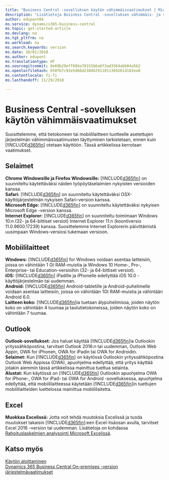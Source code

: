 ```yaml
---
title: "Business Central -sovelluksen käytön vähimmäisvaatimukset | Microsoft Docs"
description: "Lisätietoja Business Central -sovelluksen vähimmäis- ja versiovaatimuksista."
author: edupont04
ms.service: dynamics365-business-central
ms.topic: get-started-article
ms.devlang: na
ms.tgt_pltfrm: na
ms.workload: na
ms.search.keywords: version
ms.date: 10/01/2018
ms.author: edupont
ms.translationtype: HT
ms.sourcegitcommit: 8e69b29eff604a78151b6a6f3ad3564abb04a5b2
ms.openlocfilehash: 650fb7c92e5d66d238462911011369201d102ea0
ms.contentlocale: fi-fi
ms.lasthandoff: 11/29/2018

---
```

# <a name="minimum-requirements-for-using-business-central"></a>Business Central -sovelluksen käytön vähimmäisvaatimukset
Suosittelemme, että tietokoneen tai mobiililaitteen tuotteelle asetettujen järjestelmän vähimmäisvaatimusten täyttyminen tarkistetaan, ennen kuin [!INCLUDE[d365fin](includes/d365fin_md.md)] otetaan käyttöön. Tässä artikkelissa kerrotaan vaatimukset.  

## <a name="browsers"></a>Selaimet
**Chrome Windowsille ja Firefox Windowsille:** [!INCLUDE[d365fin](includes/d365fin_md.md)] on suunniteltu käytettäväksi näiden työpöytäselaimien nykyisten versioiden kanssa.  
**Safari:** [!INCLUDE[d365fin](includes/d365fin_md.md)] on suunniteltu käytettäväksi OSX-käyttöjärjestelmän nykyisen Safari-version kanssa.  
**Microsoft Edge:** [!INCLUDE[d365fin](includes/d365fin_md.md)] on suunniteltu käytettäväksi nykyisen Microsoft Edge -version kanssa.  
**Internet Explorer:** [!INCLUDE[d365fin](includes/d365fin_md.md)] on suunniteltu toimimaan Windows 10:n (32- ja 64-bittiset versiot) Internet Explorer 11:n (koontiversio 11.0.9600.17239) kanssa. Suosittelemme Internet Explorerin päivittämistä uusimpaan Windows-versiosi tukemaan versioon.  

## <a name="mobile-devices"></a>Mobiililaitteet
**Windows:** [!INCLUDE[d365fin](includes/d365fin_md.md)] for Windows voidaan asentaa laitteisiin, joissa on vähintään 1 Gt RAM-muistia ja Windows 10 Home-, Pro-, Enterprise- tai Education-versioihin (32- ja 64-bittiset versiot).  
**iOS:** [!INCLUDE[d365fin](includes/d365fin_md.md)] iPadille ja iPhonelle edellyttää iOS 10.0 -käyttöjärjestelmän tai uudemman.  
**Android:** [!INCLUDE[d365fin](includes/d365fin_md.md)] Android-tabletille ja Android-puhelimelle voidaan asentaa laitteisiin, joissa on vähintään 1Gt RAM-muistia ja vähintään Android 6.0.  
**Laitteen koko:** [!INCLUDE[d365fin](includes/d365fin_md.md)]ia tuetaan älypuhelimissa, joiden näytön koko on vähintään 4 tuumaa ja taulutietokoneissa, joiden näytön koko on vähintään 7 tuumaa.  

## <a name="outlook"></a>Outlook 
**Outlook-sovellukset:** Jos haluat käyttää [!INCLUDE[d365fin](includes/d365fin_md.md)]ia Outlookin yrityssähköpostina, tarvitset Outlook 2016:n tai uudemman, Outlook Web Appin, OWA for iPhonen, OWA for iPadin tai OWA for Androidin.  
**Selaimet:** Kun [!INCLUDE[d365fin](includes/d365fin_md.md)] on käytössä Outlookin yrityssähköpostina Outlook Web Appissa (OWA), apuohjelma edellyttää, että yritys käyttää jotakin aiemmin tässä artikkelissa mainittua tuettua selainta.  
**Alustat:** Kun käytössä on [!INCLUDE[d365fin](includes/d365fin_md.md)] Outlookin apuohjelma OWA for iPhone-, OWA for iPad- tai OWA for Android -sovelluksessa, apuohjelma edellyttää, että mobiililaitteessa käytetään [!INCLUDE[d365fin](includes/d365fin_md.md)]in tuettujen mobiililaitteiden luettelossa mainittua mobiililaitetta.  

## <a name="excel"></a>Excel
**Muokkaa Excelissä:** Jotta voit tehdä muutoksia Excelissä ja tuoda muutokset takaisin [!INCLUDE[d365fin](includes/d365fin_md.md)]:een Excel-lisäosan avulla, tarvitset Excel 2016 -version tai uudemman. Lisätietoja on kohdassa [Rahoituslaskelmien analysointi Microsoft Excelissä](finance-analyze-excel.md).  

## <a name="see-also"></a>Katso myös
[Käytön aloittaminen](product-get-started.md)  
[Dynamics 365 Business Central On-premises -version järjestelmävaatimukset](/dynamics365/business-central/dev-itpro/deployment/system-requirement-business-central)  

